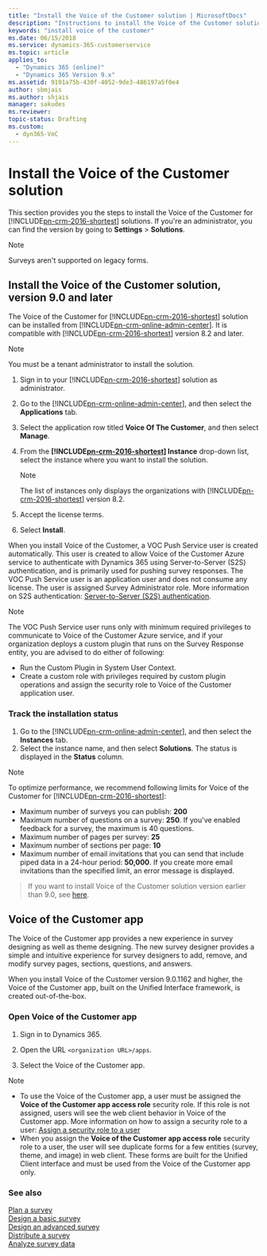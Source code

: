 ```yaml
---
title: "Install the Voice of the Customer solution | MicrosoftDocs"
description: "Instructions to install the Voice of the Customer solution."
keywords: "install voice of the customer"
ms.date: 06/15/2018
ms.service: dynamics-365-customerservice
ms.topic: article
applies_to:
  - "Dynamics 365 (online)"
  - "Dynamics 365 Version 9.x"
ms.assetid: 9191a75b-430f-4052-9de3-486197a5f0e4
author: sbmjais
ms.author: shjais
manager: sakudes
ms.reviewer: 
topic-status: Drafting
ms.custom:
  - dyn365-VoC
---
```


# Install the Voice of the Customer solution

This section provides you the steps to install the Voice of the Customer for [!INCLUDE[pn-crm-2016-shortest](../includes/pn-crm-2016-shortest.md)] solutions. If you're an administrator, you can find the version by going to **Settings** &gt; **Solutions**.

> [!NOTE] 
> Surveys aren't supported on legacy forms.

## Install the Voice of the Customer solution, version 9.0 and later

 The Voice of the Customer for [!INCLUDE[pn-crm-2016-shortest](../includes/pn-crm-2016-shortest.md)] solution can be installed from [!INCLUDE[pn-crm-online-admin-center](../includes/pn-crm-online-admin-center.md)]. It is compatible with [!INCLUDE[pn-crm-2016-shortest](../includes/pn-crm-2016-shortest.md)] version 8.2 and later.

> [!NOTE]
> You must be a tenant administrator to install the solution.

1.  Sign in to your [!INCLUDE[pn-crm-2016-shortest](../includes/pn-crm-2016-shortest.md)] solution as administrator.

2.  Go to the [!INCLUDE[pn-crm-online-admin-center](../includes/pn-crm-online-admin-center.md)], and then select the **Applications** tab.

3.  Select the application row titled **Voice Of The Customer**, and then select **Manage**.

4.  From the **[!INCLUDE[pn-crm-2016-shortest](../includes/pn-crm-2016-shortest.md)] Instance** drop-down list, select the instance where you want to install the solution.

	> [!NOTE]
	> The list of instances only displays the organizations with [!INCLUDE[pn-crm-2016-shortest](../includes/pn-crm-2016-shortest.md)] version 8.2.

5.  Accept the license terms.

6.  Select **Install**.

When you install Voice of the Customer, a VOC Push Service user is created automatically. This user is created to allow Voice of the Customer Azure service to authenticate with Dynamics 365 using Server-to-Server (S2S) authentication, and is primarily used for pushing survey responses. The VOC Push Service user is an application user and does not consume any license. The user is assigned Survey Administrator role. More information on S2S authentication: [Server-to-Server (S2S) authentication](https://msdn.microsoft.com/en-us/library/mt790168.aspx).

> [!NOTE]
> The VOC Push Service user runs only with minimum required privileges to communicate to Voice of the Customer Azure service, and if your organization deploys a custom plugin that runs on the Survey Response entity, you are advised to do either of following:
> - Run the Custom Plugin in System User Context.
> - Create a custom role with privileges required by custom plugin operations and assign the security role to Voice of the Customer application user.


### Track the installation status 

1.  Go to the [!INCLUDE[pn-crm-online-admin-center](../includes/pn-crm-online-admin-center.md)], and then select the **Instances** tab.
2.  Select the instance name, and then select **Solutions**.
    The status is displayed in the **Status** column.


> [!NOTE] 
> To optimize performance, we recommend following limits for Voice of the Customer for [!INCLUDE[pn-crm-2016-shortest](../includes/pn-crm-2016-shortest.md)]:
> -   Maximum number of surveys you can publish: **200**
> -   Maximum number of questions on a survey: **250**. If you've enabled feedback for a survey, the maximum is 40 questions.
> -   Maximum number of pages per survey: **25**
> -   Maximum number of sections per page: **10**
> -   Maximum number of email invitations that you can send that include piped data in a 24-hour period: **50,000**. If you create more email invitations than the specified limit, an error message is displayed.

> If you want to install Voice of the Customer solution version earlier than 9.0, see [here](voc-faq.md#how-to-install-voice-of-the-customer-solution-earlier-than-90).

## Voice of the Customer app

The Voice of the Customer app provides a new experience in survey designing as well as theme designing. The new survey designer provides a simple and intuitive experience for survey designers to add, remove, and modify survey pages, sections, questions, and answers.

When you install Voice of the Customer version 9.0.1162 and higher, the Voice of the Customer app, built on the Unified Interface framework, is created out-of-the-box.

### Open Voice of the Customer app

1. Sign in to Dynamics 365.

2. Open the URL `<organization URL>/apps`.

3. Select the Voice of the Customer app.

> [!NOTE]
> - To use the Voice of the Customer app, a user must be assigned the **Voice of the Customer app access role** security role. If this role is not assigned, users will see the web client behavior in Voice of the Customer app. More information on how to assign a security role to a user: [Assign a security role to a user](https://docs.microsoft.com/en-us/dynamics365/customer-engagement/admin/create-users-assign-online-security-roles#assign-a-security-role-to-a-user)
> - When you assign the **Voice of the Customer app access role** security role to a user, the user will see duplicate forms for a few entities (survey, theme, and image) in web client. These forms are built for the Unified Client interface and must be used from the Voice of the Customer app only.

### See also
[Plan a survey](plan-survey.md)    
[Design a basic survey](design-basic-survey.md)   
[Design an advanced survey](design-advanced-survey.md)   
[Distribute a survey](distribute-survey.md)   
[Analyze survey data](analyze-survey-data.md)   
